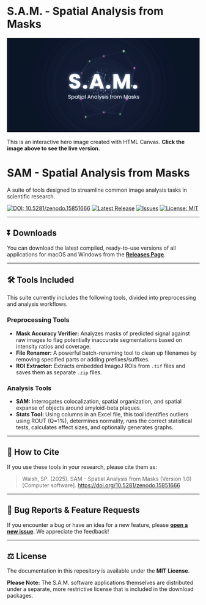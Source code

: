 # S.A.M. - Spatial Analysis from Masks

[![S.A.M. Hero Preview](https://github.com/jungsukimlab/SAM-Suite/blob/main/SAM_Hero_Image.gif?raw=true)](https://jungsukimlab.github.io/SAM-Suite/SAM_Hero_Image.gif)

This is an interactive hero image created with HTML Canvas. **Click the image above to see the live version.**

# SAM - Spatial Analysis from Masks
A suite of tools designed to streamline common image analysis tasks in scientific research.

[![DOI: 10.5281/zenodo.15851666](https://img.shields.io/badge/DOI-10.5281/zenodo.15851666-blue.svg)](https://doi.org/10.5281/zenodo.15851666)
[![Latest Release](https://img.shields.io/github/v/release/jungsukimlab/SAM-Suite?label=Latest%20Release&color=brightgreen)](https://github.com/jungsukimlab/SAM-Suite/releases)
[![Issues](https://img.shields.io/github/issues/jungsukimlab/SAM-Suite)](https://github.com/jungsukimlab/SAM-Suite/issues)
[![License: MIT](https://img.shields.io/badge/Docs%20License-MIT-purple.svg)](https://github.com/jungsukimlab/SAM-Suite/blob/main/LICENSE)

---

## ⏬ Downloads
You can download the latest compiled, ready-to-use versions of all applications for macOS and Windows from the **[Releases Page](https://github.com/jungsukimlab/SAM-Suite/releases)**.

---

## 🛠️ Tools Included
This suite currently includes the following tools, divided into preprocessing and analysis workflows.

### Preprocessing Tools
* **Mask Accuracy Verifier:** Analyzes masks of predicted signal against raw images to flag potentially inaccurate segmentations based on intensity ratios and coverage.
* **File Renamer:** A powerful batch-renaming tool to clean up filenames by removing specified parts or adding prefixes/suffixes.
* **ROI Extractor:** Extracts embedded ImageJ ROIs from `.tif` files and saves them as separate `.zip` files.

### Analysis Tools
* **SAM:** Interrogates colocalization, spatial organization, and spatial expanse of objects around amyloid-beta plaques.
* **Stats Tool:** Using columns in an Excel file, this tool identifies outliers using ROUT (Q=1%), determines normality, runs the correct statistical tests, calculates effect sizes, and optionally generates graphs.

---

## 📖 How to Cite
If you use these tools in your research, please cite them as:
> Walsh, SP. (2025). SAM - Spatial Analysis from Masks (Version 1.0) [Computer software]. https://doi.org/10.5281/zenodo.15851666

---

## 🐛 Bug Reports & Feature Requests
If you encounter a bug or have an idea for a new feature, please **[open a new issue](https://github.com/jungsukimlab/SAM-Suite/issues)**. We appreciate the feedback!

---

## ⚖️ License
The documentation in this repository is available under the **MIT License**.

**Please Note:** The S.A.M. software applications themselves are distributed under a separate, more restrictive license that is included in the download packages.
